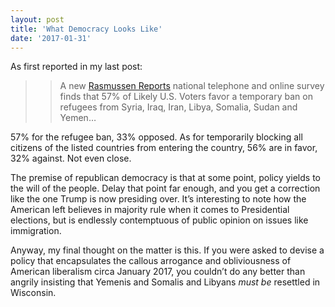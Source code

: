 ```yaml
---
layout: post
title: 'What Democracy Looks Like'
date: '2017-01-31'
---
```

As first reported in my last post:

>> A new [Rasmussen Reports](http://www.rasmussenreports.com/public_content/politics/current_events/immigration/january_2017/most_support_temporary_ban_on_newcomers_from_terrorist_havens) national telephone and online survey finds that 57% of Likely U.S. Voters favor a temporary ban on refugees from Syria, Iraq, Iran, Libya, Somalia, Sudan and Yemen…

57% for the refugee ban, 33% opposed. As for temporarily blocking all citizens of the listed countries from entering the country, 56% are in favor, 32% against. Not even close.

The premise of republican democracy is that at some point, policy yields to the will of the people. Delay that point far enough, and you get a correction like the one Trump is now presiding over. It’s interesting to note how the American left believes in majority rule when it comes to Presidential elections, but is endlessly contemptuous of public opinion on issues like immigration.

Anyway, my final thought on the matter is this. If you were asked to devise a policy that encapsulates the callous arrogance and obliviousness of American liberalism circa January 2017, you couldn’t do any better than angrily insisting that Yemenis and Somalis and Libyans *must be* resettled in Wisconsin.
